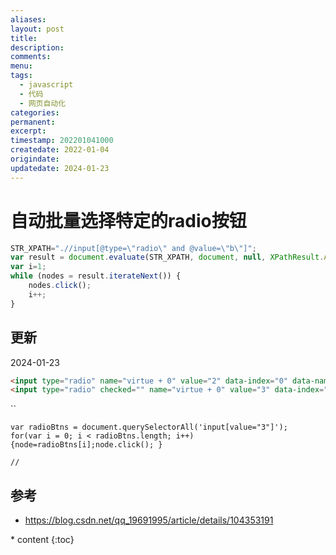 ```yaml
---
aliases: 
layout: post
title: 
description: 
comments: 
menu: 
tags:
  - javascript
  - 代码
  - 网页自动化
categories: 
permanent: 
excerpt: 
timestamp: 202201041000
createdate: 2022-01-04
origindate: 
updatedate: 2024-01-23
---
```



# 自动批量选择特定的radio按钮
```javascript
STR_XPATH=".//input[@type=\"radio\" and @value=\"b\"]";
var result = document.evaluate(STR_XPATH, document, null, XPathResult.ANY_TYPE, null);
var i=1;
while (nodes = result.iterateNext()) {
	nodes.click();
	i++;
}
```

## 更新
2024-01-23


```HTML
<input type="radio" name="virtue + 0" value="2" data-index="0" data-name="virtue">
<input type="radio" checked="" name="virtue + 0" value="3" data-index="0" data-name="virtue">
```
``

```JS
var radioBtns = document.querySelectorAll('input[value="3"]');
for(var i = 0; i < radioBtns.length; i++) {node=radioBtns[i];node.click(); }

//

```

## 参考

- https://blog.csdn.net/qq_19691995/article/details/104353191


<nav class="toc-fixed" markdown="1">
  * content
  {:toc}
</nav>